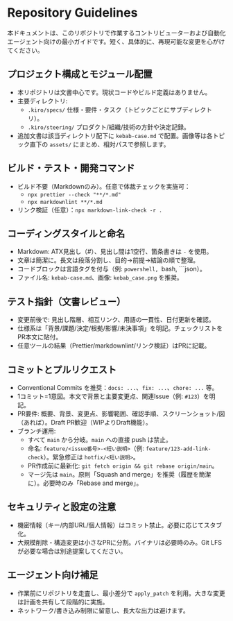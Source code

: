 # Repository Guidelines

本ドキュメントは、このリポジトリで作業するコントリビューターおよび自動化エージェント向けの最小ガイドです。短く、具体的に、再現可能な変更を心がけてください。

## プロジェクト構成とモジュール配置
- 本リポジトリは文書中心です。現状コードやビルド定義はありません。
- 主要ディレクトリ:
  - `.kiro/specs/` 仕様・要件・タスク（トピックごとにサブディレクトリ）。
  - `.kiro/steering/` プロダクト/組織/技術の方針や決定記録。
- 追加文書は該当ディレクトリ配下に `kebab-case.md` で配置。画像等は各トピック直下の `assets/` にまとめ、相対パスで参照します。

## ビルド・テスト・開発コマンド
- ビルド不要（Markdownのみ）。任意で体裁チェックを実施可：
  - `npx prettier --check "**/*.md"`
  - `npx markdownlint **/*.md`
- リンク検証（任意）：`npx markdown-link-check -r .`

## コーディングスタイルと命名
- Markdown: ATX見出し（#）、見出し間は1空行、箇条書きは `-` を使用。
- 文章は簡潔に。長文は段落分割し、目的→前提→結論の順で整理。
- コードブロックは言語タグを付与（例: ```powershell, ```bash, ```json）。
- ファイル名: `kebab-case.md`、画像: `kebab_case.png` を推奨。

## テスト指針（文書レビュー）
- 変更前後で: 見出し階層、相互リンク、用語の一貫性、日付更新を確認。
- 仕様系は「背景/課題/決定/根拠/影響/未決事項」を明記。チェックリストをPR本文に貼付。
- 任意ツールの結果（Prettier/markdownlint/リンク検証）はPRに記載。

## コミットとプルリクエスト
- Conventional Commits を推奨：`docs: ...`、`fix: ...`、`chore: ...` 等。
- 1コミット=1意図。本文で背景と主要変更点、関連Issue（例: `#123`）を明記。
- PR要件: 概要、背景、変更点、影響範囲、確認手順、スクリーンショット/図（あれば）。Draft PR歓迎（WIPよりDraft機能）。
- ブランチ運用:
  - すべて `main` から分岐。`main` への直接 push は禁止。
  - 命名: `feature/<issue番号>-<短い説明>`（例: `feature/123-add-link-check`）。緊急修正は `hotfix/<短い説明>`。
  - PR作成前に最新化: `git fetch origin && git rebase origin/main`。
  - マージ先は `main`。原則「Squash and merge」を推奨（履歴を簡潔に）。必要時のみ「Rebase and merge」。

## セキュリティと設定の注意
- 機密情報（キー/内部URL/個人情報）はコミット禁止。必要に応じてスタブ化。
- 大規模削除・構造変更は小さなPRに分割。バイナリは必要時のみ。Git LFSが必要な場合は別途提案してください。

## エージェント向け補足
- 作業前にリポジトリを走査し、最小差分で `apply_patch` を利用。大きな変更は計画を共有して段階的に実施。
- ネットワーク/書き込み制限に留意し、長大な出力は避けます。
